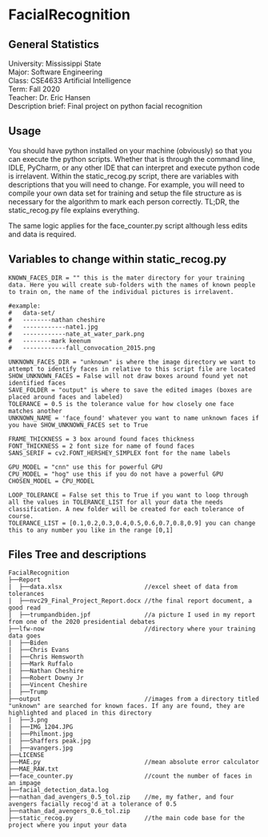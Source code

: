 # FacialRecognition

## General Statistics
University: Mississippi State <br/>
Major: Software Engineering<br/>
Class: CSE4633 Artificial Intelligence<br/>
Term: Fall 2020<br/>
Teacher: Dr. Eric Hansen<br/>
Description brief: Final project on python facial recognition<br/>

## Usage

You should have python installed on your machine (obviously) so that you can execute the python scripts. Whether that is through the command line, IDLE, PyCharm, or any other IDE that can interpret and execute python code is irrelavent. Within the static_recog.py script, there are variables with descriptions that you will need to change. For example, you will need to compile your own data set for training and setup the file structure as is necessary for the algorithm to mark each person correctly. TL;DR, the static_recog.py file explains everything.

The same logic applies for the face_counter.py script although less edits and data is required.

## Variables to change within static_recog.py

```
KNOWN_FACES_DIR = "" this is the mater directory for your training data. Here you will create sub-folders with the names of known people to train on, the name of the individual pictures is irrelavent.

#example:
#   data-set/
#   --------nathan cheshire
#   ------------nate1.jpg
#   ------------nate_at_water_park.png
#   --------mark keenum
#   ------------fall_convocation_2015.png

UNKNOWN_FACES_DIR = "unknown" is where the image directory we want to attempt to identify faces in relative to this script file are located
SHOW_UNKNOWN_FACES = False will not draw boxes around found yet not identified faces
SAVE_FOLDER = "output" is where to save the edited images (boxes are placed around faces and labeled)
TOLERANCE = 0.5 is the tolerance value for how closely one face matches another
UNKNOWN_NAME = 'face_found' whatever you want to name unknown faces if you have SHOW_UNKNOWN_FACES set to True

FRAME_THICKNESS = 3 box around found faces thickness
FONT_THICKNESS = 2 font size for name of found faces
SANS_SERIF = cv2.FONT_HERSHEY_SIMPLEX font for the name labels

GPU_MODEL = "cnn" use this for powerful GPU
CPU_MODEL = "hog" use this if you do not have a powerful GPU
CHOSEN_MODEL = CPU_MODEL 

LOOP_TOLERANCE = False set this to True if you want to loop through all the values in TOLERANCE_LIST for all your data the needs classification. A new folder will be created for each tolerance of course.
TOLERANCE_LIST = [0.1,0.2,0.3,0.4,0.5,0.6,0.7,0.8,0.9] you can change this to any number you like in the range [0,1]
```

## Files Tree and descriptions

```
FacialRecognition
├──Report                              
|  ├──data.xlsx                       //excel sheet of data from tolerances
|  ├──nvc29_Final_Project_Report.docx //the final report document, a good read
|  ├──trumpandbiden.jpf               //a picture I used in my report from one of the 2020 presidential debates
├──lfw-now                            //directory where your training data goes
|  ├──Biden                           
|  ├──Chris Evans
|  ├──Chris Hemsworth
|  ├──Mark Ruffalo
|  ├──Nathan Cheshire
|  ├──Robert Downy Jr
|  ├──Vincent Cheshire
|  ├──Trump
├──output                             //images from a directory titled "unknown" are searched for known faces. If any are found, they are highlighted and placed in this directory
|  ├──3.png
|  ├──IMG_1204.JPG
|  ├──Philmont.jpg
|  ├──Shaffers peak.jpg
|  ├──avangers.jpg
├──LICENSE
├──MAE.py                             //mean absolute error calculator
├──MAE_RAW.txt
├──face_counter.py                    //count the number of faces in an impage
├──facial_detection_data.log
├──nathan_dad_avengers_0.5_tol.zip    //me, my father, and four avengers facially recog'd at a tolerance of 0.5
├──nathan_dad_avengers_0.6_tol.zip
├──static_recog.py                    //the main code base for the project where you input your data
```
